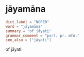 # jāyamāna

``` toml
dict_label = "NCPED"
word = "jāyamāna"
summary = "of jāyati"
grammar_comment = "part. pr. mfn."
see_also = ["jāyati"]
```

of jāyati


